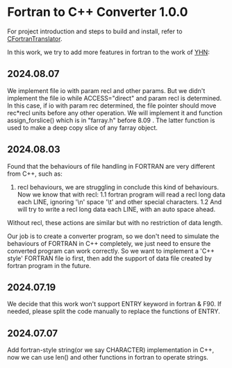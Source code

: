 # Fortran to C++ Converter 1.0.0 
For project introduction and steps to build and install, refer to [CFortranTranslator](https://github.com/CalvinNeo/CFortranTranslator).

In this work, we try to add more features in fortran to the work of [YHN](https://github.com/YHN-ice/CFortranTranslator):

## 2024.08.07
We implement file io with param recl and other params. But we didn't implement the file io while ACCESS="direct" and param recl is determined. In this case, if io with param rec determined, the file pointer should move rec*recl units before any other operation. We will implement it and function assign_forslice() which is in "farray.h" before 8.09 . The latter function is used to make a deep copy slice of any farray object.



## 2024.08.03
Found that the behaviours of file handling in FORTRAN are very different from C++, such as:
1. recl behaviours, we are struggling in conclude this kind of behaviours. Now we know that with recl: 
1.1 fortran program will read a recl long data each LINE, ignoring '\n' space '\t' and other special characters. 
1.2 And will try to write a recl long data each LINE, with an auto space ahead.

Without recl, these actions are similar but with no restriction of data length.

Our job is to create a converter program, so we don't need to simulate the behaviours of FORTRAN in C++ completely, we just need to ensure the converted program can work correctly. So we want to implement a 'C++ style' FORTRAN file io first, then add the support of data file created by fortran program in the future.

## 2024.07.19
We decide that this work won't support ENTRY keyword in fortran & F90. If needed, please split the code manually to replace the functions of ENTRY.

## 2024.07.07
Add fortran-style string(or we say CHARACTER) implementation in C++, now we can use len() and other functions in fortran to operate strings.

